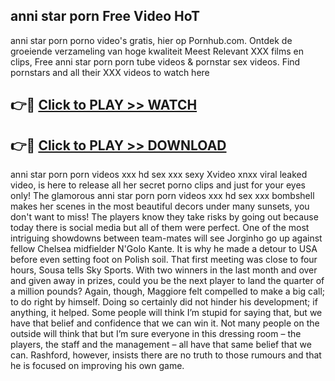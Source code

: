 ## anni star porn Free Video HoT 

anni star porn porno video's gratis, hier op Pornhub.com. Ontdek de groeiende verzameling van hoge kwaliteit Meest Relevant XXX films en clips,
Free anni star porn porn tube videos & pornstar sex videos. Find pornstars and all their XXX videos to watch here


## 👉🔴 [Click to PLAY >> WATCH](http://us.freeplayer.one?title=anni_star_porn&ref=16D)

## 👉🔴 [Click to PLAY >> DOWNLOAD](http://us.freeplayer.one?title=anni_star_porn&ref=16D)


anni star porn porn videos xxx hd sex xxx sexy Xvideo xnxx viral leaked video, is here to release all her secret porno clips and just for your eyes only! The glamorous anni star porn porn videos xxx hd sex xxx bombshell makes her scenes in the most beautiful decors under many sunsets, you don't want to miss! The players know they take risks by going out because today there is social media but all of them were perfect. One of the most intriguing showdowns between team-mates will see Jorginho go up against fellow Chelsea midfielder N'Golo Kante. It is why he made a detour to USA before even setting foot on Polish soil. That first meeting was close to four hours, Sousa tells Sky Sports. With two winners in the last month and over and given away in prizes, could you be the next player to land the quarter of a million pounds? Again, though, Maggiore felt compelled to make a big call; to do right by himself. Doing so certainly did not hinder his development; if anything, it helped. Some people will think I’m stupid for saying that, but we have that belief and confidence that we can win it. Not many people on the outside will think that but I’m sure everyone in this dressing room – the players, the staff and the management – all have that same belief that we can. Rashford, however, insists there are no truth to those rumours and that he is focused on improving his own game.
